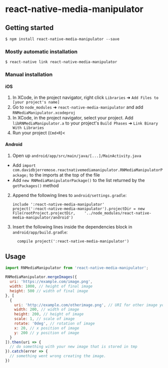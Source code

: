 
# react-native-media-manipulator

## Getting started

`$ npm install react-native-media-manipulator --save`

### Mostly automatic installation

`$ react-native link react-native-media-manipulator`

### Manual installation


#### iOS

1. In XCode, in the project navigator, right click `Libraries` ➜ `Add Files to [your project's name]`
2. Go to `node_modules` ➜ `react-native-media-manipulator` and add `RNMediaManipulator.xcodeproj`
3. In XCode, in the project navigator, select your project. Add `libRNMediaManipulator.a` to your project's `Build Phases` ➜ `Link Binary With Libraries`
4. Run your project (`Cmd+R`)<

#### Android

1. Open up `android/app/src/main/java/[...]/MainActivity.java`
  - Add `import com.davidbjerremose.reactnativemediamanipulator.RNMediaManipulatorPackage;` to the imports at the top of the file
  - Add `new RNMediaManipulatorPackage()` to the list returned by the `getPackages()` method
2. Append the following lines to `android/settings.gradle`:
  	```
  	include ':react-native-media-manipulator'
  	project(':react-native-media-manipulator').projectDir = new File(rootProject.projectDir, 	'../node_modules/react-native-media-manipulator/android')
  	```
3. Insert the following lines inside the dependencies block in `android/app/build.gradle`:
  	```
      compile project(':react-native-media-manipulator')
  	```


## Usage
```javascript
import RNMediaManipulator from 'react-native-media-manipulator';

RNMediaManipulator.mergeImages({
  uri: 'https://example.com/image.png',
  width: 1000, // height of final image
  height: 500 // width of final image
}, [
  {
    uri: 'http://example.com/otherimage.png', // URI for other image you want merge on top of the background,
    width: 200, // width of image
    height: 200, // height of image
    scale: 1, // scale of image
    rotate: '0deg', // rotation of image
    x: 20, // x position of image
    y: 200 // y position of image
  }
]).then(uri => {
  // do something with your new image that is stored in tmp
}).catch(error => {
  // something went wrong creating the image.
})
```
  
